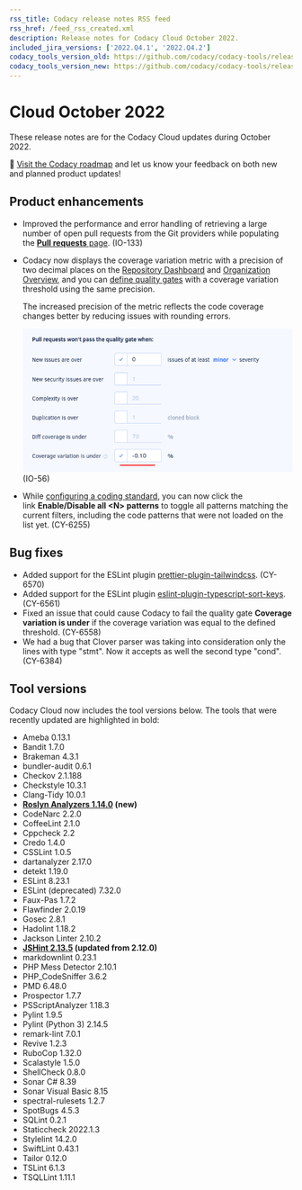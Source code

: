 ```yaml
---
rss_title: Codacy release notes RSS feed
rss_href: /feed_rss_created.xml
description: Release notes for Codacy Cloud October 2022.
included_jira_versions: ['2022.Q4.1', '2022.Q4.2']
codacy_tools_version_old: https://github.com/codacy/codacy-tools/releases/tag/6.3.14
codacy_tools_version_new: https://github.com/codacy/codacy-tools/releases/tag/6.5.4
---
```


# Cloud October 2022

These release notes are for the Codacy Cloud updates during October 2022.

📢 [Visit the Codacy roadmap](https://roadmap.codacy.com) and <span class="skip-vale">let us know</span> your feedback on both new and planned product updates!

<!--TODO Check these issues manually

Jira issues without release notes

Epics:
Bugs and Community Issues:
Others:
-   https://codacy.atlassian.net/browse/IO-163
-   https://codacy.atlassian.net/browse/IO-154
-   https://codacy.atlassian.net/browse/IO-148
-   https://codacy.atlassian.net/browse/CY-6549
-   https://codacy.atlassian.net/browse/IO-4

Jira issues with disabled release notes

Epics:
-   https://codacy.atlassian.net/browse/PLUTO-106
-   https://codacy.atlassian.net/browse/CY-5953
-   https://codacy.atlassian.net/browse/CY-4844
Bugs and Community Issues:
-   https://codacy.atlassian.net/browse/CY-6597
-   https://codacy.atlassian.net/browse/CY-6574
-   https://codacy.atlassian.net/browse/CY-6562
-   https://codacy.atlassian.net/browse/CY-6547
-   https://codacy.atlassian.net/browse/CY-6544
-   https://codacy.atlassian.net/browse/CY-6506
-   https://codacy.atlassian.net/browse/CY-6468
-   https://codacy.atlassian.net/browse/CY-6466
-   https://codacy.atlassian.net/browse/CY-6453
-   https://codacy.atlassian.net/browse/CY-6449
-   https://codacy.atlassian.net/browse/CY-6443
-   https://codacy.atlassian.net/browse/CY-6429
-   https://codacy.atlassian.net/browse/CY-6428
-   https://codacy.atlassian.net/browse/CY-6425
-   https://codacy.atlassian.net/browse/CY-6416
-   https://codacy.atlassian.net/browse/CY-6405
-   https://codacy.atlassian.net/browse/CY-6393
-   https://codacy.atlassian.net/browse/CY-6388
-   https://codacy.atlassian.net/browse/CY-6380
-   https://codacy.atlassian.net/browse/IO-52
-   https://codacy.atlassian.net/browse/CY-6285
-   https://codacy.atlassian.net/browse/CY-6283
-->

## Product enhancements

-   Improved the performance and error handling of retrieving a large number of open pull requests from the Git providers while populating the [**Pull requests** page](../../repositories/pull-requests.md). (IO-133)
-   Codacy now displays the coverage variation metric with a precision of two decimal places on the [Repository Dashboard](../../repositories/repository-dashboard.md) and [Organization Overview](../../organizations/organization-overview.md), and you can [define quality gates](../../repositories-configure/adjusting-quality-settings.md#gates) with a coverage variation threshold using the same precision.

    The increased precision of the metric reflects the code coverage changes better by reducing issues with rounding errors.

    ![Coverage threshold with two decimal places on the Quality settings page](../images/io-56.png) (IO-56)
-   While [configuring a coding standard](../../organizations/using-a-coding-standard.md), you can now click the link **Enable/Disable all &lt;N&gt; patterns** to toggle all patterns matching the current filters, including the code patterns that were not loaded on the list yet. (CY-6255)

## Bug fixes

-   Added support for the ESLint plugin [prettier-plugin-tailwindcss](https://www.npmjs.com/package/prettier-plugin-tailwindcss). (CY-6570)
-   Added support for the ESLint plugin [eslint-plugin-typescript-sort-keys](https://www.npmjs.com/package/eslint-plugin-typescript-sort-keys). (CY-6561)
-   Fixed an issue that could cause Codacy to fail the quality gate **Coverage variation is under** if the coverage variation was equal to the defined threshold. (CY-6558)
-   We had a bug that Clover parser was taking into consideration only the lines with type "stmt". Now it accepts as well the second type "cond". (CY-6384)

## Tool versions

Codacy Cloud now includes the tool versions below. The tools that were recently updated are highlighted in bold:

-   Ameba 0.13.1
-   Bandit 1.7.0
-   Brakeman 4.3.1
-   bundler-audit 0.6.1
-   Checkov 2.1.188
-   Checkstyle 10.3.1
-   Clang-Tidy 10.0.1
-   **[Roslyn Analyzers 1.14.0](https://github.com/microsoft/Microsoft.Unity.Analyzers/releases/tag/1.14.0) (new)** <!--TODO Validate final version, see https://github.com/codacy/codacy-roslyn/pull/14-->
-   CodeNarc 2.2.0
-   CoffeeLint 2.1.0
-   Cppcheck 2.2
-   Credo 1.4.0
-   CSSLint 1.0.5
-   dartanalyzer 2.17.0
-   detekt 1.19.0
-   ESLint 8.23.1
-   ESLint (deprecated) 7.32.0
-   Faux-Pas 1.7.2
-   Flawfinder 2.0.19
-   Gosec 2.8.1
-   Hadolint 1.18.2
-   Jackson Linter 2.10.2
-   **[JSHint 2.13.5](https://github.com/jshint/jshint/releases/tag/2.13.5) (updated from 2.12.0)**
-   markdownlint 0.23.1
-   PHP Mess Detector 2.10.1
-   PHP_CodeSniffer 3.6.2
-   PMD 6.48.0
-   Prospector 1.7.7
-   PSScriptAnalyzer 1.18.3
-   Pylint 1.9.5
-   Pylint (Python 3) 2.14.5
-   remark-lint 7.0.1
-   Revive 1.2.3
-   RuboCop 1.32.0
-   Scalastyle 1.5.0
-   ShellCheck 0.8.0
-   Sonar C# 8.39
-   Sonar Visual Basic 8.15
-   spectral-rulesets 1.2.7
-   SpotBugs 4.5.3
-   SQLint 0.2.1
-   Staticcheck 2022.1.3
-   Stylelint 14.2.0
-   SwiftLint 0.43.1
-   Tailor 0.12.0
-   TSLint 6.1.3
-   TSQLLint 1.11.1
